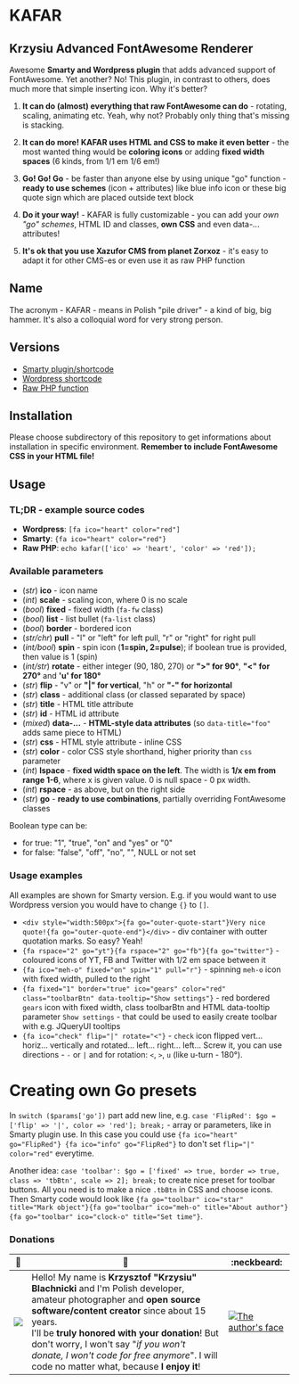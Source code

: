 # KAFAR
## Krzysiu Advanced FontAwesome Renderer
Awesome **Smarty and Wordpress plugin** that adds advanced support of FontAwesome. Yet another? No! This plugin, in contrast to others, does much more that simple inserting icon. Why it's better?


1) **It can do (almost) everything that raw FontAwesome can do** - rotating, scaling, animating etc. Yeah, why not? Probably only thing that's missing is stacking. 

2) **It can do more! KAFAR uses HTML and CSS to make it even better** - the most wanted thing would be **coloring icons** or adding **fixed width spaces** (6 kinds, from 1/1 em 1/6 em!)

3) **Go! Go! Go** - be faster than anyone else by using unique "go" function - **ready to use schemes** (icon + attributes) like blue info icon or these big quote sign which are placed outside text block

4) **Do it your way!** - KAFAR is fully customizable - you can add your *own "go" schemes*, HTML ID and classes, **own CSS** and even data-... attributes!

5) **It's ok that you use Xazufor CMS from planet Zorxoz** - it's easy to adapt it for other CMS-es or even use it as raw PHP function


## Name
The acronym - KAFAR - means in Polish "pile driver" - a kind of big, big hammer. It's also a colloquial word for very strong person.

## Versions

* [Smarty plugin/shortcode](https://github.com/Krzysiu/kafar/blob/master/Smarty/README.md)
* [Wordpress shortcode](https://github.com/Krzysiu/kafar/blob/master/Wordpress/README.md)
* [Raw PHP function](https://github.com/Krzysiu/kafar/blob/master/Raw%20PHP/README.md)


## Installation
Please choose subdirectory of this repository to get informations about installation in specific environment. **Remember to include FontAwesome CSS in your HTML file!**

## Usage

### TL;DR - example source codes

* **Wordpress**: `[fa ico="heart" color="red"]`
* **Smarty**: `{fa ico="heart" color="red"}`
* **Raw PHP**: `echo kafar(['ico' => 'heart', 'color' => 'red']);`

### Available parameters

* (*str*) **ico** - icon name
* (*int*) **scale** - scaling icon, where 0 is no scale
* (*bool*) **fixed** - fixed width (`fa-fw` class)
* (*bool*) **list** - list bullet  (`fa-list` class)
* (*bool*) **border** - bordered icon
* (*str/chr*) **pull** - "l" or "left" for left pull, "r" or "right" for right pull
* (*int/bool*) **spin** - spin icon (**1=spin, 2=pulse**); if boolean true is provided, then value is 1 (spin)
* (*int/str*) **rotate** - either integer (90, 180, 270) or **">" for 90°**, **"<" for 270°** and **'u' for 180°**
* (*str*) **flip** - "v" or **"|" for vertical**, "h" or **"-" for horizontal**
* (*str*) **class** - additional class (or classed separated by space)
* (*str*) **title** - HTML title attribute
* (*str*) **id** - HTML id attribute
* (*mixed*) **data-...** - **HTML-style data attributes** (so `data-title="foo"` adds same piece to HTML)
* (*str*) **css** - HTML style attribute - inline CSS
* (*str*) **color** - color CSS style shorthand, higher priority than `css` parameter
* (*int*) **lspace** - **fixed width space on the left**. The width is **1/x em from range 1-6**, where x is given value. 0 is null space - 0 px width.
* (*int*) **rspace** - as above, but on the right side
* (*str*) **go** - **ready to use combinations**, partially overriding FontAwesome classes

Boolean type can be:

* for true: "1", "true", "on" and "yes" or "0"
* for false: "false", "off", "no", "", NULL or not set

### Usage examples

All examples are shown for Smarty version. E.g. if you would want to use Wordpress version you would have to change `{}` to `[]`.

* `<div style="width:500px">{fa go="outer-quote-start"}Very nice quote!{fa go="outer-quote-end"}</div>` - div container with outter quotation marks. So easy? Yeah!
* `{fa rspace="2" go="yt"}{fa rspace="2" go="fb"}{fa go="twitter"}` - coloured icons of YT, FB and Twitter with 1/2 em space between it
* `{fa ico="meh-o" fixed="on" spin="1" pull="r"}` - spinning `meh-o` icon with fixed width, pulled to the right
* `{fa fixed="1" border="true" ico="gears" color="red" class="toolbarBtn" data-tooltip="Show settings"}` - red bordered `gears` icon with fixed width, class toolbarBtn and HTML data-tooltip parameter `Show settings` - that could be used to easily create toolbar with e.g. JQueryUI tooltips
* `{fa ico="check" flip="|" rotate="<"}` - `check` icon flipped vert... horiz... vertically and rotated... left... right... left... Screw it, you can use directions - `-` or `|` and for rotation: `<`, `>`, `u` (like u-turn - 180°).

# Creating own Go presets

In `switch ($params['go'])` part add new line, e.g. `case 'FlipRed': $go = ['flip' => '|', color => 'red']; break;` - array or parameters, like in Smarty plugin use. In this case you could use `{fa ico="heart" go="FlipRed"} {fa ico="info" go="FlipRed"}` to don't set `flip="|" color="red"` everytime. 

Another idea: `case 'toolbar': $go = ['fixed' => true, border => true, class => 'tbBtn', scale => 2]; break;` to create nice preset for toolbar buttons. All you need is to make a nice `.tbBtn` in CSS and choose icons. Then Smarty code would look like `{fa go="toolbar" ico="star" title="Mark object"}{fa go="toolbar" ico="meh-o" title="About author"}{fa go="toolbar" ico="clock-o" title="Set time"}`.


### Donations
 :blue_heart: | :speech_balloon: | :neckbeard:
------------ | ------------- | -----------
[![](https://www.paypalobjects.com/en_US/i/btn/btn_donateCC_LG.gif)](https://www.paypal.com/cgi-bin/webscr?cmd=_s-xclick&hosted_button_id=RVJ35VQGHAH6J) | Hello! My name is **Krzysztof "Krzysiu" Blachnicki** and I'm Polish developer, amateur photographer and **open source software/content creator** since about 15 years.<br>I'll be **truly honored with your donation**! But don't worry, I won't say "*if you won't donate, I won't code for free anymore*". I will code no matter what, because **I enjoy it**! | [![The author's face](http://krzysiu.net/wp-content/uploads/krzysiu.photo.png)](http://krzysiu.net/wp-content/uploads/krzysiu.photo.full.jpg)